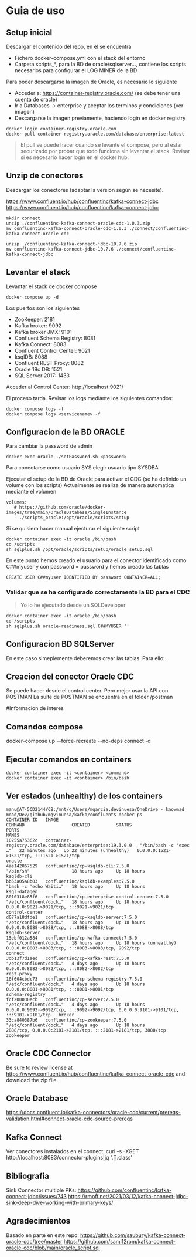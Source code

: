 # Guia de uso

## Setup inicial
Descargar el contenido del repo, en el se encuentra

- Fichero docker-compose.yml con el stack del entorno
- Carpeta scripts_*, para la BD de oracle/sqlserver..., contiene los scripts necesarios para configurar el LOG MINER de la BD

Para poder descargarse la imagen de Oracle, es necesario lo siguiente

- Acceder a: https://container-registry.oracle.com/ (se debe tener una cuenta de oracle)
- Ir a Databases -> enterprise y aceptar los terminos y condiciones (ver imagen)
- Descargarse la imagen previamente, haciendo login en docker registry

```
docker login container-registry.oracle.com
docker pull container-registry.oracle.com/database/enterprise:latest
```
> El pull se puede hacer cuando se levante el compose, pero al estar securizado por probar que todo funciona sin levantar el stack. Revisar si es necesario hacer login en el docker hub.

## Unzip de conectores

Descargar los conectores (adaptar la version según se necesite).

https://www.confluent.io/hub/confluentinc/kafka-connect-jdbc
https://www.confluent.io/hub/confluentinc/kafka-connect-jdbc

```
mkdir connect
unzip ./confluentinc-kafka-connect-oracle-cdc-1.0.3.zip
mv confluentinc-kafka-connect-oracle-cdc-1.0.3 ./connect/confluentinc-kafka-connect-oracle-cdc

unzip ./confluentinc-kafka-connect-jdbc-10.7.6.zip
mv confluentinc-kafka-connect-jdbc-10.7.6 ./connect/confluentinc-kafka-connect-jdbc

```


## Levantar el stack

Levantar el stack de docker compose

```
docker compose up -d
```

Los puertos son los siguientes

- ZooKeeper: 2181
- Kafka broker: 9092
- Kafka broker JMX: 9101
- Confluent Schema Registry: 8081
- Kafka Connect: 8083
- Confluent Control Center: 9021
- ksqlDB: 8088
- Confluent REST Proxy: 8082
- Oracle 19c DB: 1521
- SQL Server 2017: 1433


Acceder al Control Center: http://localhost:9021/

El proceso tarda. Revisar los logs mediante los siguientes comandos:

```
docker compose logs -f
docker compose logs <servicename> -f
```

## Configuracion de la BD ORACLE

Para cambiar la password de admin

```
docker exec oracle ./setPassword.sh <password>
```

Para conectarse como usuario SYS elegir usuario tipo SYSDBA

Ejecutar el setup de la BD de Oracle para activar el CDC (se ha definido un volume con los scripts)
Actualmente se realiza de manera automatica mediante el volumen 

```
volumes:
   # https://github.com/oracle/docker-images/tree/main/OracleDatabase/SingleInstance
   - ./scripts_oracle:/opt/oracle/scripts/setup
```

Si se quisiera hacer manual ejecturar el siguiente script

```
docker container exec -it oracle /bin/bash
cd /scripts
sh sqlplus.sh /opt/oracle/scripts/setup/oracle_setup.sql
```
En este punto hemos creado el usuario para el conector identificado como C##myuser y con password = password y hemos creado las tablas

```
CREATE USER C##myuser IDENTIFIED BY password CONTAINER=ALL;
```
### Validar que se ha configurado correctamente la BD para el CDC

> Yo lo he ejecutado desde un SQLDeveloper

```
docker container exec -it oracle /bin/bash
cd /scripts
sh sqlplus.sh oracle-readiness.sql C##MYUSER ''
```
## Configuracion BD SQLServer

En este caso simeplemente deberemos crear las tablas. Para ello:



## Creacion del conector Oracle CDC 

Se puede hacer desde el control center. Pero mejor usar la API con POSTMAN
La suite de POSTMAN se encuentra en el folder /postman



#Informacion de interes
## Comandos compose
docker-compose up --force-recreate --no-deps connect -d


## Ejecutar comandos en containers

```
docker container exec -it <container> <command>
docker container exec -it <container> /bin/bash
```

## Ver estados (unhealthy) de los containers

```
manu@AT-5CD2144YCB:/mnt/c/Users/mgarcia.devinuesa/OneDrive - knowmad mood/Dev/github/mgvinuesa/kafka/confluent$ docker ps
CONTAINER ID   IMAGE                                                        COMMAND                  CREATED          STATUS                      PORTS                                                                                  NAMES
10255a75362c   container-registry.oracle.com/database/enterprise:19.3.0.0   "/bin/bash -c 'exec …"   22 minutes ago   Up 22 minutes (unhealthy)   0.0.0.0:1521->1521/tcp, :::1521->1521/tcp                                              oracle
4ae142067529   confluentinc/cp-ksqldb-cli:7.5.0                             "/bin/sh"                18 hours ago     Up 18 hours                                                                                                        ksqldb-cli
bb53a05a8b03   confluentinc/ksqldb-examples:7.5.0                           "bash -c 'echo Waiti…"   18 hours ago     Up 18 hours                                                                                                        ksql-datagen
8010318e85f6   confluentinc/cp-enterprise-control-center:7.5.0              "/etc/confluent/dock…"   18 hours ago     Up 18 hours                 0.0.0.0:9021->9021/tcp, :::9021->9021/tcp                                              control-center
d077a18dfde1   confluentinc/cp-ksqldb-server:7.5.0                          "/etc/confluent/dock…"   18 hours ago     Up 18 hours                 0.0.0.0:8088->8088/tcp, :::8088->8088/tcp                                              ksqldb-server
15ebf012a584   confluentinc/cp-kafka-connect:7.5.0                          "/etc/confluent/dock…"   18 hours ago     Up 18 hours (unhealthy)     0.0.0.0:8083->8083/tcp, :::8083->8083/tcp, 9092/tcp                                    connect
3db13f7d1aed   confluentinc/cp-kafka-rest:7.5.0                             "/etc/confluent/dock…"   4 days ago       Up 18 hours                 0.0.0.0:8082->8082/tcp, :::8082->8082/tcp                                              rest-proxy
18f604cbdc73   confluentinc/cp-schema-registry:7.5.0                        "/etc/confluent/dock…"   4 days ago       Up 18 hours                 0.0.0.0:8081->8081/tcp, :::8081->8081/tcp                                              schema-registry
fcf200030ecb   confluentinc/cp-server:7.5.0                                 "/etc/confluent/dock…"   4 days ago       Up 18 hours                 0.0.0.0:9092->9092/tcp, :::9092->9092/tcp, 0.0.0.0:9101->9101/tcp, :::9101->9101/tcp   broker
33ca840387b6   confluentinc/cp-zookeeper:7.5.0                              "/etc/confluent/dock…"   4 days ago       Up 18 hours                 2888/tcp, 0.0.0.0:2181->2181/tcp, :::2181->2181/tcp, 3888/tcp                          zookeeper
```

## Oracle CDC Connector

Be sure to review license at https://www.confluent.io/hub/confluentinc/kafka-connect-oracle-cdc and download the zip file.


## Oracle Database

https://docs.confluent.io/kafka-connectors/oracle-cdc/current/prereqs-validation.html#connect-oracle-cdc-source-prereqs

## Kafka Connect

Ver conectores instalados en el connect:
curl -s -XGET http://localhost:8083/connector-plugins|jq '.[].class'



## Bibliografia
Sink Connector multiple PKs: https://github.com/confluentinc/kafka-connect-jdbc/issues/743
https://rmoff.net/2021/03/12/kafka-connect-jdbc-sink-deep-dive-working-with-primary-keys/

## Agradecimientos
Basado en parte en este repo: 
https://github.com/saubury/kafka-connect-oracle-cdc/tree/master
https://github.com/sami12rom/kafka-connect-oracle-cdc/blob/main/oracle_script.sql
